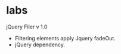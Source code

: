 labs
====
jQuery Filer v 1.0
 
 - Filtering elements apply Jquery fadeOut.
 - jQuery dependency. 
 
